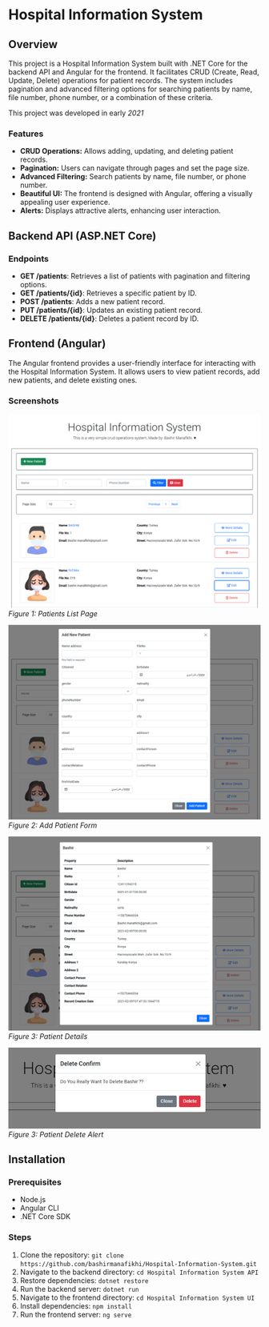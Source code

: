 # Hospital Information System
## Overview

This project is a Hospital Information System built with .NET Core for the backend API and Angular for the frontend. It facilitates CRUD (Create, Read, Update, Delete) operations for patient records. The system includes pagination and advanced filtering options for searching patients by name, file number, phone number, or a combination of these criteria.

This project was developed in early *2021*

### Features

- **CRUD Operations:** Allows adding, updating, and deleting patient records.
- **Pagination:** Users can navigate through pages and set the page size.
- **Advanced Filtering:** Search patients by name, file number, or phone number.
- **Beautiful UI:** The frontend is designed with Angular, offering a visually appealing user experience.
- **Alerts:** Displays attractive alerts, enhancing user interaction.

## Backend API (ASP.NET Core)

### Endpoints

- **GET /patients**: Retrieves a list of patients with pagination and filtering options.
- **GET /patients/{id}**: Retrieves a specific patient by ID.
- **POST /patients**: Adds a new patient record.
- **PUT /patients/{id}**: Updates an existing patient record.
- **DELETE /patients/{id}**: Deletes a patient record by ID.

## Frontend (Angular)

The Angular frontend provides a user-friendly interface for interacting with the Hospital Information System. It allows users to view patient records, add new patients, and delete existing ones.

### Screenshots

![Patients List](./images/2.png)
*Figure 1: Patients List Page*

![Add Patient](./images/3.png)
*Figure 2: Add Patient Form*

![Patient Details](./images/1.png)
*Figure 3: Patient Details*

![Patient Delete Alert](./images/4.png)
*Figure 3: Patient Delete Alert*

## Installation

### Prerequisites

- Node.js
- Angular CLI
- .NET Core SDK

### Steps

1. Clone the repository: `git clone https://github.com/bashirmanafikhi/Hospital-Information-System.git`
2. Navigate to the backend directory: `cd Hospital Information System API`
3. Restore dependencies: `dotnet restore`
4. Run the backend server: `dotnet run`
5. Navigate to the frontend directory: `cd Hospital Information System UI`
6. Install dependencies: `npm install`
7. Run the frontend server: `ng serve`


